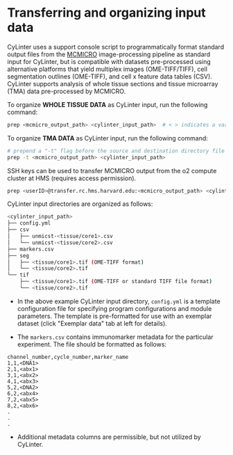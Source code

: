 # Transferring and organizing input data
CyLinter uses a support console script to programmatically format standard output files from the [MCMICRO](https://github.com/labsyspharm/mcmicro) image-processing pipeline as standard input for CyLinter, but is compatible with datasets pre-processed using alternative platforms that yield multiplex images (OME-TIFF/TIFF), cell segmentation outlines (OME-TIFF), and cell x feature data tables (CSV). CyLinter supports analysis of whole tissue sections and tissue microarray (TMA) data pre-processed by MCMICRO.

To organize **WHOLE TISSUE DATA** as CyLinter input, run the following command:

``` bash
prep <mcmicro_output_path> <cylinter_input_path>  # < > indicates a variable.
```

To organize **TMA DATA** as CyLinter input, run the following command:

``` bash
# prepend a "-t" flag before the source and destination directory file paths.
prep -t <mcmicro_output_path> <cylinter_input_path>
```

SSH keys can be used to transfer MCMICRO output from the o2 compute cluster at HMS (requires access permission).

``` bash
prep <userID>@transfer.rc.hms.harvard.edu:<mcmicro_output_path> <cylinter_input_path>
```

CyLinter input directories are organized as follows:

``` bash
<cylinter_input_path>
├── config.yml
├── csv
│   ├── unmicst-<tissue/core1>.csv
│   └── unmicst-<tissue/core2>.csv
├── markers.csv
├── seg
│   ├── <tissue/core1>.tif (OME-TIFF format)
│   └── <tissue/core2>.tif
└── tif
    ├── <tissue/core1>.tif (OME-TIFF or standard TIFF file format)
    └── <tissue/core2>.tif
```

* In the above example CyLinter input directory, `config.yml` is a template configuration file for specifying program configurations and module parameters. The template is pre-formatted for use with an exemplar dataset (click "Exemplar data" tab at left for details).

* The `markers.csv` contains immunomarker metadata for the particular experiment. The file should be formatted as follows:

```
channel_number,cycle_number,marker_name
1,1,<DNA1>
2,1,<abx1>
3,1,<abx2>
4,1,<abx3>
5,2,<DNA2>
6,2,<abx4>
7,2,<abx5>
8,2,<abx6>
.
.
.
```
* Additional metadata columns are permissible, but not utilized by CyLinter.
